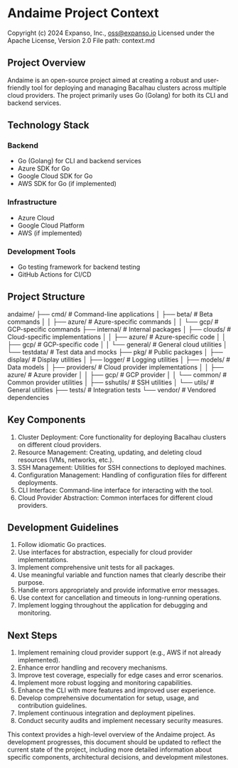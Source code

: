 # Andaime Project Context

Copyright (c) 2024 Expanso, Inc., oss@expanso.io
Licensed under the Apache License, Version 2.0
File path: context.md

## Project Overview

Andaime is an open-source project aimed at creating a robust and user-friendly tool for deploying and managing Bacalhau clusters across multiple cloud providers. The project primarily uses Go (Golang) for both its CLI and backend services.

## Technology Stack

### Backend
- Go (Golang) for CLI and backend services
- Azure SDK for Go
- Google Cloud SDK for Go
- AWS SDK for Go (if implemented)

### Infrastructure
- Azure Cloud
- Google Cloud Platform
- AWS (if implemented)

### Development Tools
- Go testing framework for backend testing
- GitHub Actions for CI/CD

## Project Structure
andaime/
├── cmd/ # Command-line applications
│ ├── beta/ # Beta commands
│ │ ├── azure/ # Azure-specific commands
│ │ └── gcp/ # GCP-specific commands
├── internal/ # Internal packages
│ ├── clouds/ # Cloud-specific implementations
│ │ ├── azure/ # Azure-specific code
│ │ ├── gcp/ # GCP-specific code
│ │ └── general/ # General cloud utilities
│ └── testdata/ # Test data and mocks
├── pkg/ # Public packages
│ ├── display/ # Display utilities
│ ├── logger/ # Logging utilities
│ ├── models/ # Data models
│ ├── providers/ # Cloud provider implementations
│ │ ├── azure/ # Azure provider
│ │ ├── gcp/ # GCP provider
│ │ └── common/ # Common provider utilities
│ ├── sshutils/ # SSH utilities
│ └── utils/ # General utilities
├── tests/ # Integration tests
└── vendor/ # Vendored dependencies


## Key Components

1. Cluster Deployment: Core functionality for deploying Bacalhau clusters on different cloud providers.
2. Resource Management: Creating, updating, and deleting cloud resources (VMs, networks, etc.).
3. SSH Management: Utilities for SSH connections to deployed machines.
4. Configuration Management: Handling of configuration files for different deployments.
5. CLI Interface: Command-line interface for interacting with the tool.
6. Cloud Provider Abstraction: Common interfaces for different cloud providers.

## Development Guidelines

1. Follow idiomatic Go practices.
2. Use interfaces for abstraction, especially for cloud provider implementations.
3. Implement comprehensive unit tests for all packages.
4. Use meaningful variable and function names that clearly describe their purpose.
5. Handle errors appropriately and provide informative error messages.
6. Use context for cancellation and timeouts in long-running operations.
7. Implement logging throughout the application for debugging and monitoring.

## Next Steps

1. Implement remaining cloud provider support (e.g., AWS if not already implemented).
2. Enhance error handling and recovery mechanisms.
3. Improve test coverage, especially for edge cases and error scenarios.
4. Implement more robust logging and monitoring capabilities.
5. Enhance the CLI with more features and improved user experience.
6. Develop comprehensive documentation for setup, usage, and contribution guidelines.
7. Implement continuous integration and deployment pipelines.
8. Conduct security audits and implement necessary security measures.

This context provides a high-level overview of the Andaime project. As development progresses, this document should be updated to reflect the current state of the project, including more detailed information about specific components, architectural decisions, and development milestones.